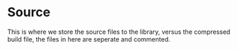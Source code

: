 # Source

This is where we store the source files to the library, versus the compressed build file, the files in here are seperate and commented.

